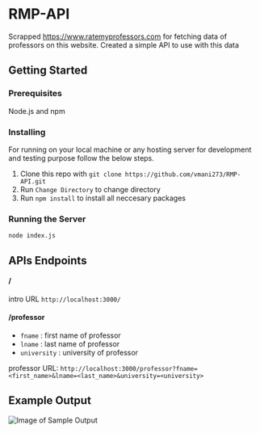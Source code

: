 # RMP-API
Scrapped https://www.ratemyprofessors.com for fetching data of professors on this website. Created a simple API to use with this data

## Getting Started

### Prerequisites
Node.js and npm

### Installing
For running on your local machine or any hosting server for development and testing purpose follow the below steps.

1) Clone this repo with ```git clone https://github.com/vmani273/RMP-API.git```
2) Run ```Change Directory``` to change directory
3) Run ```npm install``` to install all neccesary packages

### Running the Server
```node index.js```


## APIs Endpoints

#### /
intro URL `http://localhost:3000/`

#### /professor
* `fname` : first name of professor
* `lname` : last name of professor
* `university` : university of professor

professor URL: ```http://localhost:3000/professor?fname=<first_name>&lname=<last_name>&university=<university>```

## Example Output

![Image of Sample Output](https://github.com/vmani273/RMP-API/blob/master/Sample%20Output.png)


